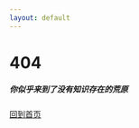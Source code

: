 ```yaml
---
layout: default
---
```

<div class="d-flex flex-column mt-3">

<h1 class="text-center display-1">404</h1>

<h5 class="text-center">你似乎来到了没有知识存在的荒原</h5>

<a class="btn btn-outline-secondary mx-auto mb-3" href="/" role="button">回到首页</a>

</div>
